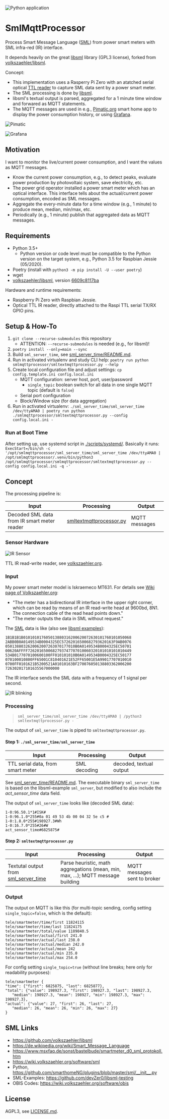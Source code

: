 ![Python application](https://github.com/Ixtalo/SmlMqttProcessor/workflows/Python%20application/badge.svg?branch=master)

# SmlMqttProcessor

Process Smart Message Language ([SML](https://de.wikipedia.org/wiki/Smart_Message_Language)) from power smart meters with SML infra-red (IR) interface.

It depends heavily on the great [libsml](https://github.com/volkszaehler/libsml) library (GPL3 license), forked from [volkszaehler/libsml](https://github.com/volkszaehler/libsml).

Concept:
- This implementation uses a Rasperry Pi Zero with an atatched serial optical [TTL reader](https://wiki.volkszaehler.org/hardware/controllers/ir-schreib-lesekopf-ttl-ausgang) to capture SML data sent by a power smart meter.
- The SML processing is done by [libsml](https://github.com/volkszaehler/libsml).
- libsml's textual output is parsed, aggregated for a 1 minute time window and forwared as MQTT statements.
- The MQTT messages are used in e.g., [Pimatic.org](https://pimatic.org) smart home app to display the power consumption history, or using [Grafana](https://grafana.com).

![Pimatic](./doc/pimatic_powermeter.png)

![Grafana](./doc/grafana24h.png)




## Motivation

I want to monitor the live/current power consumption,
and I want the values as MQTT messages.

- Know the current power consumption, e.g., to detect peaks, evaluate power production by photovoltaic system, save electricity, etc.
- The power grid operator installed a power smart meter which has an optical interface. This interface tells about the actual/current power consumption, encoded as SML messages.
- Aggregate the every-minute data for a time window (e.g., 1 minute) to produce mean, median, min/max, etc.
- Periodically (e.g., 1 minute) publish that aggregated data as MQTT messages.



## Requirements

* Python 3.5+
    * Python version or code level must be compatible to the Python version on the target system, e.g., Python 3.5 for Raspbian Jessie (05/2020).
* Poetry (install with `python3 -m pip install -U --user poetry`)
* wget
* [volkszaehler/libsml](https://github.com/volkszaehler/libsml), version [6609c8117ba](https://github.com/volkszaehler/libsml/tree/6609c8117ba2c987aea386a7fffb9b4746636be6)

Hardware and runtime requirements:
* Raspberry Pi Zero with Raspbian Jessie.
* Optical TTL IR reader, directly attached to the Raspi TTL serial TX/RX GPIO pins.






## Setup & How-To

1. `git clone --recurse-submodules` this repository
   * ATTENTION: `--recurse-submodules` is needed (e.g., for libsml)!
2. `poetry install --only=main --sync`
3. Build `sml_server_time`, see [sml_server_time/README.md](sml_server_time/README.md).
4. Run in activated virtualenv and study CLI help:
   `poetry run python smlmqttprocessor/smltextmqttprocessor.py --help`
5. Create local configuration file and adjust settings:
   `cp config.template.ini config.local.ini`
   * MQTT configuration: server host, port, user/password
     * `single_topic` boolean switch for all data in one single MQTT topic (default is `false`)
   * Serial port configuration
   * Block/Window size (for data aggregation)
6. Run in activated virtualenv:
   `./sml_server_time/sml_server_time /dev/ttyAMA0 | poetry run python ./smlmqttprocessor/smltextmqttprocessor.py --config config.local.ini -`


### Run at Boot Time

After setting up, use systemd script in [./scripts/systemd/](./scripts/systemd/).
Basically it runs:
`ExecStart=/bin/sh -c '/opt/smlmqttprocessor/sml_server_time/sml_server_time /dev/ttyAMA0 | /opt/smlmqttprocessor/.venv/bin/python3 /opt/smlmqttprocessor/smlmqttprocessor/smltextmqttprocessor.py --config config.local.ini -q -'`



## Concept

The processing pipeline is:

| Input | Processing | Output |
| ----- | ---------- | ------ |
| Decoded SML data from IR smart meter reader | [smltextmqttprocessor.py](smlmqttprocessor/smltextmqttprocessor.py) | MQTT messages |


### Sensor Hardware

![IR Sensor](./doc/ir_reader.jpg)

TTL IR read-write reader, see [volkszaehler.org](https://wiki.volkszaehler.org/hardware/controllers/ir-schreib-lesekopf-ttl-ausgang).


### Input

My power smart meter model is Iskraemeco MT631. For details see [Wiki page of Volkszaehler.org](https://wiki.volkszaehler.org/hardware/channels/meters/power/edl-ehz/iskraemeco_mt631):
  * "The meter has a bidirectional IR interface in the upper right corner, which can be read by means of an IR read-write head at 9600bd, 8N1. The connection cable of the read head points down."
  * "The meter outputs the data in SML without request."

The [SML](https://de.wikipedia.org/wiki/Smart_Message_Language) data is like (also see [libsml examples](https://github.com/devZer0/libsml-testing)):
```
1B1B1B1B010101017605013880316200620072630101760101050068
2ABB0B0A0149534B0004325EC57262016500682793620163F9AB0076
0501388032620062007263070177010B0A0149534B0004325EC50701
00620AFFFF7262016500682793747707010060320101010101010449
534B0177070100600100FF010101010B0A0149534B0004325EC50177
070100010800FF65001C810401621E52FF65001E5A99017707010010
0700FF0101621B5200521A01010163BF270076050138803362006200
726302017101635567000000
```

The IR interface sends the SML data with a frequency of 1 signal per second.

![IR blinking](./doc/energy_meter_infrared.gif)



### Processing

> `sml_server_time/sml_server_time /dev/ttyAMA0 | /python3 smltextmqttprocessor.py -`

The output of `sml_server_time` is piped to `smltextmqttprocessor.py`.


#### Step 1: `./sml_server_time/sml_server_time`

| Input | Processing | Output |
| ----- | ---------- | ------ |
| TTL serial data, from smart meter | SML decoding | decoded, textual output |

See [sml_server_time/README.md](sml_server_time/README.md). The executable binary `sml_server_time` is based on the libsml-example `sml_server`, but modified to also include the *act_sensor_time* data field.

The output of `sml_server_time` looks like (decoded SML data):
```
1-0:96.50.1*1#ISK#
1-0:96.1.0*255#0a 01 49 53 4b 00 04 32 5e c5 #
1-0:1.8.0*255#198927.3#Wh
1-0:16.7.0*255#26#W
act_sensor_time#6825875#
```

#### Step 2: `smltextmqttprocessor.py`

| Input | Processing | Output |
| ----- | ---------- | ------ |
| Textutal output from [sml_server_time](./sml_server_time/) | Parse heuristic, math aggregations (mean, min, max, ...);  MQTT message building | MQTT messages sent to broker |


### Output

The output on MQTT is like this (for multi-topic sending, config setting `single_topic=false`, which is the default):
```
tele/smartmeter/time/first 11824115
tele/smartmeter/time/last 11824175
tele/smartmeter/total/value 1189840.5
tele/smartmeter/actual/first 241.0
tele/smartmeter/actual/last 238.0
tele/smartmeter/actual/median 242.0
tele/smartmeter/actual/mean 242
tele/smartmeter/actual/min 235.0
tele/smartmeter/actual/max 254.0
```

For config setting `single_topic=true` (without line breaks; here only for readability purposes):
```
tele/smartmeter {
"time": {"first": 6825875, "last": 6825877},
"total": {"value": 198927.3, "first": 198927.3, "last": 198927.3,
   "median": 198927.3, "mean": 198927, "min": 198927.3, "max": 198927.3},
"actual": {"value": 27, "first": 26, "last": 27,
   "median": 26, "mean": 26, "min": 26, "max": 27}
}
```



## SML Links

* https://github.com/volkszaehler/libsml
* https://de.wikipedia.org/wiki/Smart_Message_Language
* https://www.msxfaq.de/sonst/bastelbude/smartmeter_d0_sml_protokoll.htm
* https://wiki.volkszaehler.org/software/sml
* Python, https://github.com/smarthomeNG/plugins/blob/master/sml/__init__.py
* SML-Examples: https://github.com/devZer0/libsml-testing
* OBIS Codes: https://wiki.volkszaehler.org/software/obis



## License

AGPL3, see [LICENSE.md](LICENSE.md).
